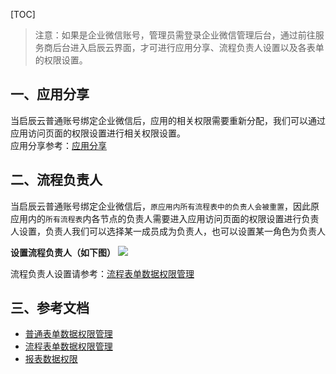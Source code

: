 [TOC]

>注意：如果是企业微信账号，管理员需登录企业微信管理后台，通过前往服务商后台进入启辰云界面，才可进行应用分享、流程负责人设置以及各表单的权限设置。

## 一、应用分享
当启辰云普通账号绑定企业微信后，应用的相关权限需要重新分配，我们可以通过应用访问页面的权限设置进行相关权限设置。<br>
应用分享参考：[应用分享](https://doc.baibaoyun.com/doc/10317)



## 二、流程负责人
当启辰云普通账号绑定企业微信后，`原应用内所有流程表中的负责人会被重置`，因此原应用内的`所有流程表`内各节点的负责人需要进入应用访问页面的权限设置进行负责人设置，负责人我们可以选择某一成员成为负责人，也可以设置某一角色为负责人

**设置流程负责人（如下图）**
![](http://docfiles.baibaoyun.com/lp34yzemm9RiQa4Xcx-y1Xj7_UUf)

流程负责人设置请参考：[流程表单数据权限管理](https://doc.baibaoyun.com/doc/10319)

## 三、参考文档
* [普通表单数据权限管理](https://doc.baibaoyun.com/doc/10318)
* [流程表单数据权限管理](https://doc.baibaoyun.com/doc/10319)
* [报表数据权限](https://doc.baibaoyun.com/doc/10336)


